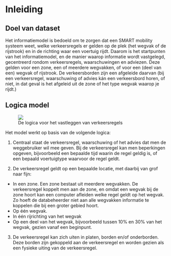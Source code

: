 # Inleiding

## Doel van dataset
Het informatiemodel is bedoeld om te zorgen dat een SMART mobility systeem weet, welke verkeersregels er gelden op de plek (het wegvak of de rijstrook) en in de richting waar een voertuig rijdt. Daarom is het startpunten van het informatiemodel, en de manier waarop informatie wordt vastgelegd, gecentreerd rondom verkeersregels, waarschuwingen en adviezen. Deze gelden voor een zone, een of meerdere wegvakken, of voor een (deel van een) wegvak of rijstrook. De verkeersborden zijn een afgeleide daarvan (bij een verkeersregel, waarschuwing of advies kán een verkeersbord horen, of niet, in dat geval is het afgeleid uit de zone of het type wegvak waarop je rijdt.)

## Logica model

<figure>
<img src="./hoofdstukken/media/logicavastleggenverkeersregels.png">
<figcaption>De logica voor het vastleggen van verkeersregels</caption>
</figure>


Het model werkt op basis van de volgende logica:

1. Centraal staat de verkeersregel, waarschuwing of het advies dat men de weggebruiker wil mee geven. Bij de verkeersregel kan men beperkingen opgeven, bijvoorbeeld een bepaalde tijd waarin de regel geldig is, of een bepaald voertuigtype waarvoor de regel geldt. 

2. De verkeersregel geldt op een bepaalde locatie, met daarbij van grof naar fijn:
  * In een zone. Een zone bestaat uit meerdere wegvakken. De verkeersregel koppelt men aan de zone, en omdat een wegvak bij de zone hoort kan een computer afleiden welke regel geldt op het wegvak. Zo hoeft de databeheerder niet aan alle wegvakken informatie te koppelen die bij een groter gebied hoort. 
  * Op één wegvak. 
  * In één rijrichting van het wegvak
  * Op een deel van het wegvak, bijvoorbeeld tussen 10% en 30% van het wegvak, gezien vanaf een beginpunt.

3. De verkeersregel kan zich uiten in platen, borden en/of onderborden. Deze borden zijn gekoppeld aan de verkeersregel en worden gezien als een fysieke uiting van de verkeersregel.











